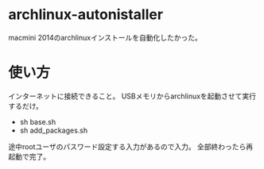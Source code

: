 # archlinux-autonistaller

macmini 2014のarchlinuxインストールを自動化したかった。

# 使い方

インターネットに接続できること。
USBメモリからarchlinuxを起動させて実行するだけ。

* sh base.sh
* sh add_packages.sh

途中rootユーザのパスワード設定する入力があるので入力。
全部終わったら再起動で完了。

